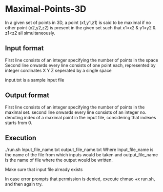 # Maximal-Points-3D
In a given set of points in 3D, a point (x1,y1,z1) is said to be maximal if no other point (x2,y2,z2) is present in the given set such that x1&lt;x2 &amp; y1&lt;y2 &amp; z1&lt;z2 all simultaneously.

## Input format
First line consists of an integer specifying the number of points in the space
Second line onwards every line consists of one point each, represented by integer cordinates X Y Z seperated by a single space

input.txt is a sample input file

## Output format
First line consists of an integer specifying the number of points in the maximal set.
second line onwards every line consists of an integer no. denoting index of a maximal point in the input file, considering that indexes starts from 0.

## Execution
./run.sh Input_file_name.txt output_file_name.txt
Where Input_file_name is the name of the file from which inputs would be taken and output_file_name is the name of file where the output would be written.

Make sure that input file already exists

In case error prompts that permission is denied, execute chmao +x run.sh, and then again try.

